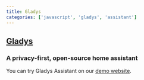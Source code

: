 ```yaml
---
title: Gladys
categories: ['javascript', 'gladys', 'assistant']
---
```

## [Gladys](https://github.com/GladysAssistant/Gladys)

### A privacy-first, open-source home assistant


You can try Gladys Assistant on our [demo website](https://demo.gladysassistant.com).
